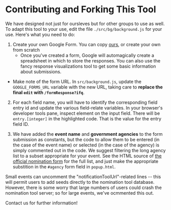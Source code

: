# Contributing and Forking This Tool

We have designed not just for oursleves but for other groups to use as well. To adapt this tool to your use, edit the file `./src/bg/background.js` for your use. Here's what you need to do:

1. Create your own Google Form.  You can copy [ours](https://docs.google.com/forms/d/1kuwxu2lXYSRpkwBj4o9kwjURZL3hgk-mSFoK4qkC4ZI/edit), or create your own from scratch
    * Once you've created a form, Google will automagically create a spreadsheet in which to store the responses. You can also use the fancy response visualizations tool to get some basic information about submissions.
  * Make note of the form URL. In `src/background.js`, update the `GOOGLE_FORMS_URL` variable with the new URL, taking care to **replace the final `edit` with `/formResponse?ifq`**. 

2. For each field name, you will have to identify the corresponding field entry id and update the various field-relate variables. In your browser's developer tools pane, inspect element on the input field. There will be `entry.[integer]` in the highlighted code. That is the value for the entry field ID. 

3. We have added the **event name** and **government agencies** to the form submission as constants, but the code to allow them to be entered (in the case of the event name) or selected (in the case of the agency) is simply commented out in the code.  We suggest filtering the long agency list to a subset appropriate for your event.  See the HTML source of [the official nomination form](http://digital2.library.unt.edu/nomination/eth2016/url/https%3A//www3.epa.gov/) for the full list, and just make the appropriate substition in the `#agency` form field in `popup.html`. 

Small events can uncomment the "notificationToolUrl"-related lines -- this will permit users to add seeds directly to the nomination tool database. However, there is some worry that large numbers of users could crash the nomination tool server; so for large events, we've ocmmented this out.  

Contact us for further information!


